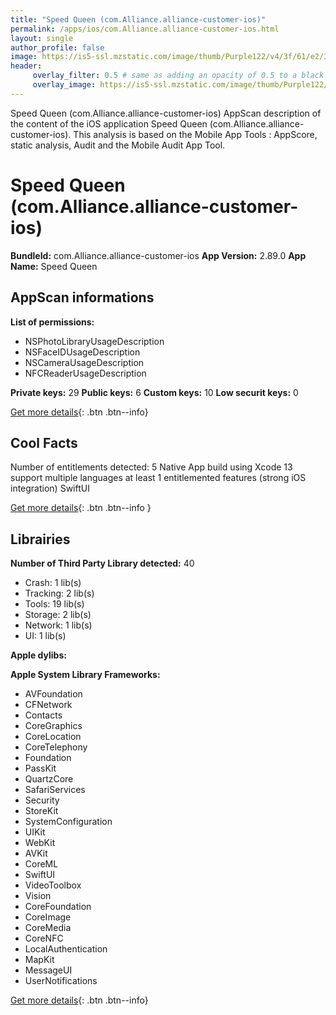 ```yaml
---
title: "Speed Queen (com.Alliance.alliance-customer-ios)"
permalink: /apps/ios/com.Alliance.alliance-customer-ios.html
layout: single
author_profile: false
image: https://is5-ssl.mzstatic.com/image/thumb/Purple122/v4/3f/61/e2/3f61e2b4-6bc7-cd82-9bf9-c6549c9e57e1/AppIcon-0-1x_U007emarketing-0-7-0-85-220.png/512x512bb.jpg
header: 
     overlay_filter: 0.5 # same as adding an opacity of 0.5 to a black background
     overlay_image: https://is5-ssl.mzstatic.com/image/thumb/Purple122/v4/3f/61/e2/3f61e2b4-6bc7-cd82-9bf9-c6549c9e57e1/AppIcon-0-1x_U007emarketing-0-7-0-85-220.png/512x512bb.jpg
---
```

Speed Queen (com.Alliance.alliance-customer-ios) AppScan description of the content of the iOS application Speed Queen (com.Alliance.alliance-customer-ios). This analysis is based on the Mobile App Tools : AppScore, static analysis, Audit and the Mobile Audit App Tool.

# Speed Queen (com.Alliance.alliance-customer-ios)

**BundleId:** com.Alliance.alliance-customer-ios
**App Version:** 2.89.0
**App Name:** Speed Queen


## AppScan informations 

**List of permissions:** 
- NSPhotoLibraryUsageDescription
- NSFaceIDUsageDescription
- NSCameraUsageDescription
- NFCReaderUsageDescription
  
  
**Private keys:** 29
**Public keys:** 6
**Custom keys:** 10
**Low securit keys:** 0
  
[Get more details](/pricing.html){: .btn .btn--info}

## Cool Facts

Number of entitlements detected: 5
Native App
build using Xcode 13
support multiple languages
at least 1 entitlemented features (strong iOS integration)
SwiftUI
  
[Get more details](/pricing.html){: .btn .btn--info }

## Librairies 
**Number of Third Party Library detected:** 40
- Crash: 1 lib(s)
- Tracking: 2 lib(s)
- Tools: 19 lib(s)
- Storage: 2 lib(s)
- Network: 1 lib(s)
- UI: 1 lib(s)


**Apple dylibs:**


**Apple System Library Frameworks:**
- AVFoundation
- CFNetwork
- Contacts
- CoreGraphics
- CoreLocation
- CoreTelephony
- Foundation
- PassKit
- QuartzCore
- SafariServices
- Security
- StoreKit
- SystemConfiguration
- UIKit
- WebKit
- AVKit
- CoreML
- SwiftUI
- VideoToolbox
- Vision
- CoreFoundation
- CoreImage
- CoreMedia
- CoreNFC
- LocalAuthentication
- MapKit
- MessageUI
- UserNotifications


  
[Get more details](/pricing.html){: .btn .btn--info}

